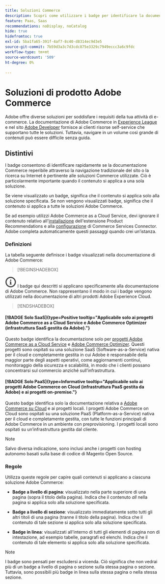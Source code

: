 ```yaml
---
title: Soluzioni Commerce
description: Scopri come utilizzare i badge per identificare la documentazione applicabile alle diverse soluzioni Adobe Commerce (SaaS, PaaS, on-premise).
feature: Paas, Saas
recommendations: noDisplay, noCatalog
hide: true
hidefromtoc: true
exl-id: 5ba1fa65-391f-4af7-8c40-d8314ec9d3e5
source-git-commit: 7b59d3a3c7d3cdc875e3329c7949eccc3a6c9fdc
workflow-type: tm+mt
source-wordcount: '509'
ht-degree: 0%

---
```


# Soluzioni di prodotto Adobe Commerce

Adobe offre diverse soluzioni per soddisfare i requisiti della tua attività di e-commerce. La documentazione di Adobe Commerce in [Experience League](https://experienceleague.adobe.com/en/docs/commerce) e nel sito [Adobe Developer](https://developer.adobe.com/commerce/docs/) fornisce ai clienti risorse self-service che supportano tutte le soluzioni. Tuttavia, navigare in un volume così grande di contenuti può essere difficile senza guida.

## Distintivi

I badge consentono di identificare rapidamente se la documentazione Commerce reperibile attraverso la navigazione tradizionale del sito o la ricerca su Internet è pertinente alle soluzioni Commerce utilizzate. Ciò è particolarmente importante quando il contenuto si applica a una sola soluzione.

Se viene visualizzato un badge, significa che il contenuto si applica solo alla soluzione specificata. Se non vengono visualizzati badge, significa che il contenuto si applica a tutte le soluzioni Adobe Commerce.

Se ad esempio utilizzi Adobe Commerce as a Cloud Service, devi ignorare il contenuto relativo all&#39;[installazione](../product-recommendations/install-configure.md#install-product-recommendations) dell&#39;estensione Product Recommendations e alla [configurazione](../product-recommendations/install-configure.md#configure-product-recommendations) di Commerce Services Connector. Adobe completa automaticamente questi passaggi quando crei un’istanza.

### Definizioni

La tabella seguente definisce i badge visualizzati nella documentazione di Adobe Commerce:

>[!BEGINSHADEBOX]

![info](../cloud-service/assets/Smock_InfoOutline_18_N.svg) I badge qui descritti si applicano specificamente alla documentazione di Adobe Commerce. Non rappresentano il modo in cui i badge vengono utilizzati nella documentazione di altri prodotti Adobe Experience Cloud.

>[!ENDSHADEBOX]

#### [!BADGE Solo SaaS]{type=Positive tooltip="Applicabile solo ai progetti Adobe Commerce as a Cloud Service e Adobe Commerce Optimizer (infrastruttura SaaS gestita da Adobe)."}

Questo badge identifica la documentazione solo per [progetti Adobe Commerce as a Cloud Service](../cloud-service/overview.md) e [Adobe Commerce Optimizer](../optimizer/overview.md). Questi progetti sono ospitati su una soluzione SaaS (Software-as-a-Service) nativa per il cloud e completamente gestita in cui Adobe è responsabile della maggior parte degli aspetti operativi, come aggiornamenti continui, monitoraggio della sicurezza e scalabilità, in modo che i clienti possano concentrarsi sul commercio anziché sull’infrastruttura.

#### [!BADGE Solo PaaS]{type=Informative tooltip="Applicabile solo ai progetti Adobe Commerce on Cloud (infrastruttura PaaS gestita da Adobe) e ai progetti on-premise."}

Questo badge identifica solo la documentazione relativa a [Adobe Commerce su Cloud](https://experienceleague.adobe.com/en/docs/commerce-on-cloud/user-guide/overview) e ai progetti locali. I progetti Adobe Commerce on Cloud sono ospitati su una soluzione PaaS (Platform-as-a-Service) nativa per il cloud e completamente gestita, con tutte le funzioni principali di Adobe Commerce in un ambiente con preprovisioning. I progetti locali sono ospitati su un’infrastruttura gestita dal cliente.

>[!NOTE]
>
>Salvo diversa indicazione, sono inclusi anche i progetti con hosting autonomo basati sulla base di codice di Magento Open Source.

### Regole

Utilizza queste regole per capire quali contenuti si applicano a ciascuna soluzione Adobe Commerce:

- **Badge a livello di pagina**: visualizzato nella parte superiore di una pagina (sopra il titolo della pagina). Indica che il contenuto _all_ nella pagina si applica solo alla soluzione specificata.

- **Badge a livello di sezione**: visualizzato immediatamente sotto tutti gli altri titoli di una pagina (tranne il titolo della pagina). Indica che il contenuto di tale sezione si applica solo alla soluzione specificata.

- **Badge in linea**: visualizzati all&#39;interno di tutti gli elementi di pagina non di intestazione, ad esempio tabelle, paragrafi ed elenchi. Indica che il contenuto di tale elemento si applica solo alla soluzione specificata.

>[!NOTE]
>
>I badge sono pensati per escludersi a vicenda. Ciò significa che non vedrai più di un badge a livello di pagina o sezione sulla stessa pagina o sezione. Tuttavia, sono possibili più badge in linea sulla stessa pagina o nella stessa sezione.
